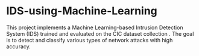 # IDS-using-Machine-Learning
This project implements a Machine Learning-based Intrusion Detection System (IDS) trained and evaluated on the CIC dataset collection . The goal is to detect and classify various types of network attacks with high accuracy. 
